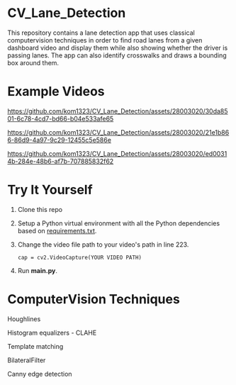 # CV_Lane_Detection
This repository contains a lane detection app that uses classical computervision techniques in order to find road lanes from a given
dashboard video and display them while also showing whether the driver is passing lanes. The app can also identify crosswalks and draws a bounding box around them.

# Example Videos

https://github.com/kom1323/CV_Lane_Detection/assets/28003020/30da8501-6c78-4cd7-bd66-b04e533afe65

https://github.com/kom1323/CV_Lane_Detection/assets/28003020/21e1b866-86d9-4a97-9c29-12455c5e586e

https://github.com/kom1323/CV_Lane_Detection/assets/28003020/ed00314b-284e-48b6-af7b-707885832f62








# Try It Yourself

1. Clone this repo
2. Setup a Python virtual environment with all the Python dependencies based on [requirements.txt](requirements.txt).
3. Change the video file path to your video's path in line 223.
   
   `cap = cv2.VideoCapture(YOUR VIDEO PATH)`
4. Run **main.py**.

# ComputerVision Techniques 
Houghlines

Histogram equalizers - CLAHE

Template matching

BilateralFilter

Canny edge detection
